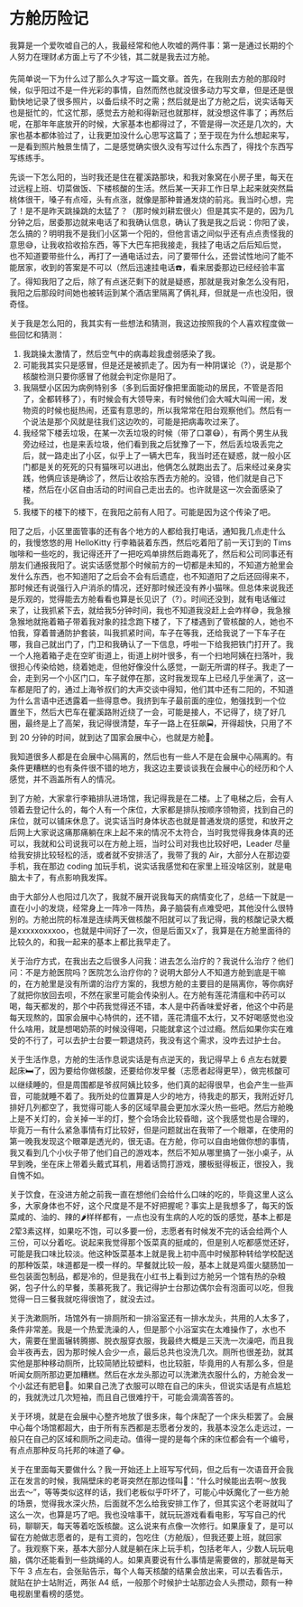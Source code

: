 # 方舱历险记

我算是一个爱吹嘘自己的人，我最经常和他人吹嘘的两件事：第一是通过长期的个人努力在理财💰方面上亏了不少钱，其二就是我去过方舱。

先简单说一下为什么过了那么久才写这一篇文章。首先，在我刚去方舱的那段时候，似乎阳过不是一件光彩的事情，自然而然也就没很多动力写文章，但是还是很勤快地记录了很多照片，以备后续不时之需；然后就是出了方舱之后，说实话每天也是挺忙的，忙这忙那，感觉去方舱和得新冠也就那样，就没想这件事了；再然后呢，在那年年底放开的时候，大家基本也都得过了，不管是得一次还是几次的，大家也基本都体验过了，让我更加没什么心思写这篇了；至于现在为什么想起来写，一是看到照片触景生情了，二是感觉确实很久没有写过什么东西了，得找个东西写写练练手。

先谈一下怎么阳的，当时我还是住在瞿溪路那块，和我对象窝在小房子里，每天在过远程上班、切菜做饭、下楼核酸的生活。然后某一天非工作日早上起来就突然扁桃体很干，嗓子有点哑，头有点涨，就像是那种普通发烧的前兆。我当时心想，完了！是不是昨天跳操跳的太猛了？（那时候刘耕宏很火）但是其实不是的，因为几分钟之后，居委那边就来电话了和我确认信息，确认了我是我之后说：你阳了诶，怎么搞的？明明我不是我们小区第一个阳的，但他言语之间似乎还有点点责怪我的意思😅，让我收拾收拾东西，等下大巴车把我接走，我挂了电话之后后知后觉，也不知道要带些什么，再打了一通电话过去，问了要带什么，还尝试性地问了能不能居家，收到的答案是不可以（然后迅速挂电话☎️，看来居委那边已经经验丰富了。得知我阳了之后，除了有点迷茫剩下的就是疑惑，那就是我对象怎么没有阳，我阳之后那段时间她也被转运到某个酒店里隔离了俩礼拜，但就是一点也没阳，很奇怪。

关于我是怎么阳的，我其实有一些想法和猜测，我这边按照我的个人喜欢程度做一些回忆和猜测：

1. 我跳操太激情了，然后空气中的病毒趁我虚弱感染了我。
2. 可能我其实只是感冒，但是还是被抓走了。因为有一种阴谋论（?），说是那个核酸检测只要你感冒了他就会判定你是阳了。
3. 我隔壁小区因为病例特别多（多到后面好像把里面能动的居民，不管是否阳了，全都转移了），有时候会有大领导来，有时候他们会大喊大叫闹一闹，发物资的时候也挺热闹，还蛮有意思的，所以我常常在阳台观察他们。然后有一个说法是那个风就是往我们这边吹的，可能是把病毒吹过来了。
4. 我经常下楼丢垃圾，在某一次丢垃圾的时候（带了口罩😷），有两个男生从我旁边经过，也是来丢垃圾，他们看到我之后犹豫了一下，然后丢垃圾丢完之后，就一路走出了小区，似乎上了一辆大巴车，我当时还在疑惑，就一般小区门都是关的死死的只有猫咪可以进出，他俩怎么就跑出去了。后来经过亲身实践，他俩应该是确诊了，然后让收拾东西去方舱的。没错，他们就是自己下楼，然后在小区自由活动的时间自己走出去的。也许就是这一次会面感染了我。
5. 我楼下的楼下的楼下，在我阳之前有人阳了。可能是因为这个传染了吧。

阳了之后，小区里面管事的还有各个地方的人都给我打电话，通知我几点走什么的，我慢悠悠的用 HelloKitty 行李箱装着东西，然后吃着阳了前一天订到的 Tims 咖啡和一些吃的，我记得还开了一把吃鸡单排然后跑毒死了，然后和公司同事还有朋友们通报我阳了。说实话感觉那个时候前方的一切都是未知的，不知道方舱里会发什么东西，也不知道阳了之后会不会有后遗症，也不知道阳了之后还回得来不，那时候还有说强行入户消杀的情况，还好那时候还没有养小猫咪。但总体来说我还是乐观的，觉得能去方舱看看也算是长见识了（?）。时间还没到，就有电话催过来了，让我抓紧下去，就给我5分钟时间，我也不知道我没赶上会咋样😅，我急猴急猴地就拖着箱子带着我对象的挂念跑下楼了，下了楼遇到了管核酸的人，她也不怕我，穿着普通防护套装，叫我抓紧时间，车子在等我，还给我说了一下车子在哪，我自己就出门了，门卫和我确认了一下信息，呼啦一下给我把铁门打开了。我一个人拖着箱子走在空旷街道上，街道上树叶很多，有一个扫地阿姨在扫落叶，我很担心传染给她，绕着她走，但他好像没什么感觉，一副无所谓的样子。我走了一会，走到另一个小区门口，车子就停在那，这时我发现车上已经几乎坐满了，这一车都是阳了的，通过上海爷叔们的大声交谈中得知，他们其中还有二阳的，不知道为什么言语中还透露着一些得意😎。我挤到车子最前面的座位，勉强找到一个位置坐下，然后大巴车在瞿溪路附近绕了一会，可能是接人，不记得了，绕了好几圈，最终是上了高架，我记得很清楚，车子一路上在狂飙🚍，开得超快，只用了不到 20 分钟的时间，就到达了国家会展中心，也就是方舱🏥。

我知道很多人都是在会展中心隔离的，然后也有一些人不是在会展中心隔离的。有条件更糟糕的也有条件很不错的地方，我这边主要谈谈我在会展中心的经历和个人感觉，并不涵盖所有人的情况。

到了方舱，大家拿行李箱排队进场馆，我记得我是在二楼。上了电梯之后，会有人领着去登记什么的，每个人有一个床位，大家都是排队按顺序领物资，找到自己的床位，就可以铺床休息了。说实话当时身体状态也就是普通发烧的感觉，和放开之后网上大家说这痛那痛躺在床上起不来的情况不太符合，当时我觉得我身体真的还可以，我就和公司说我可以在方舱上班，当时公司对我也比较好吧，Leader 尽量给我安排比较轻松的活，或者就不安排活了，我带了我的 Air，大部分人在那边耍手机，我在那边 coding 加玩手机，说实话我感觉和在家里上班没啥区别，就是电脑太卡了，有点影响我发挥。

由于大部分人也阳过几次了，我就不展开说我每天的病情变化了，总结一下就是一直在小小的发烧，经常身上一阵冷一阵热，鼻子脑袋有点难受吧，其他没什么很特别的。方舱出院的标准是连续两天做核酸不阳就可以了我记得，我的核酸记录大概是xxxxxoxxxoo，也就是中间好了一次，但是后面又x了，我算是在方舱里面待的比较久的，和我一起来的基本上都比我早走了。

关于治疗方式，在我出去之后很多人问我：进去怎么治疗的？我说什么治疗？他们问：不是方舱医院吗？医院怎么治疗你的？说明大部分人不知道方舱到底是干嘛的，在方舱里是没有所谓的治疗方案的，我想方舱的主要目的是隔离你，等你病好了就把你放回去呗，不然在家里可能会传染别人。在方舱有莲花清瘟和中药可以喝，每天都发的，那个中药我觉得还不错，本人是中药香味爱好者，他这个中药是每天现熬的，国家会展中心特供的，还不错，莲花清瘟不太行，又不好喝感觉也没什么啥用，就是想喝奶茶的时候没得喝，只能就拿这个过过瘾。然后如果你实在难受的不行了，可以去护士台要一颗退烧药，我没有这个需求，没咋去过护士台。

关于生活作息，方舱的生活作息说实话是有点逆天的，我记得早上 6 点左右就要起床🛏️了，因为要给你做核酸，还要给你发早餐（志愿者起得更早），做完核酸可以继续睡的，但是周围都是爷叔阿姨比较多，他们真的起得很早，也会产生一些声音，可能就睡不着了。我所处的位置算是人少的地方，待我走的那天，我附近好几排好几列都空了，我觉得可能人多的区域早晨会更加水深火热一些吧。然后方舱晚上是不关灯的，会关掉一半的灯，整个会场会比较昏暗，这个我感觉也是合理的，毕竟万一有什么紧急事情有灯比较好，但是问题就出在我带了一个眼罩，在使用的第一晚我发现这个眼罩是透光的，很无语。在方舱，你可以自由地做你想的事情，我又看到几个小伙子带了他们自己的游戏本，然后不知从哪里搞了一张小桌子，从早到晚，坐在床上带着头戴式耳机，用着话筒打游戏，腰板挺得板正，很投入，我自愧不如。

关于饮食，在没进方舱之前我一直在想他们会给什么口味的吃的，毕竟这里人这么多，大家身体也不好，这个尺度是不是不好把握呢？事实上是我想多了，每天的饭菜咸的、油的、辣的🌶️样样都有，一点也没有生病的人吃的饭的感觉，基本上都是2荤3素这样，如果吃不饱，可以多要一份，志愿者有时候发不完的话会给两个人三份，可以分着吃。说起来我觉得那个饭菜真的挺咸的，但是别人吃都感觉还好，可能是我口味比较淡。他这种饭菜基本上就是我上初中高中时候那种转给学校配送的那种饭菜，味道都是一模一样的。早餐就比较一般，基本上就是鸡蛋火腿肠加一些包装面包制品，都是冷的，但是我在小红书上看到过方舱另一个馆有热的杂粮粥，包子什么的早餐，羡慕死我了。我记得护士台那边偶尔会有泡面可以吃，但我觉得一日三餐我就吃得很饱了，就没去过。

关于洗漱厕所，场馆外有一排厕所和一排浴室还有一排水龙头，共用的人太多了，条件非常差。我是一个热爱洗澡的人，但是那个小浴室实在太难操作了，水也不大，需要在里面辗转腾挪、脱衣服穿衣服，我最终大概是三天洗一次澡吧，而且我会半夜再去，因为那时候人会少一点，最后总共也没洗几次。厕所也很差劲，就其实他是那种移动厕所，比较简陋比较塑料，也比较脏，毕竟用的人有那么多，但是听闻女厕所那边更加糟糕。然后在水龙头那边可以洗漱洗衣服什么的，方舱会发一个小盆还有肥皂🧼。如果自己洗了衣服可以晾在自己的床头，但说实话是有点尴尬的，我就洗过几次短袖，而且自己很难拧干，可能会滴滴答答的。

关于环境，就是在会展中心整齐地放了很多床，每个床配了一个床头柜罢了。会展中心每个场馆都超大，由于所有东西都是志愿者分发的，我基本没怎么走远过，一般只在自己的区域和厕所之间走动。值得一提的是每个床的床位都会有一个编号，有点点那种反乌托邦的味道了😂。

关于在里面每天要做什么？我一开始还上上班写写代码，但之后有一次语音开会我正在发言的时候，我隔壁床的老哥突然在那边怪叫🦖：“什么时候能出去啊～放我出去～”，等等类似这样的话，我们老板似乎吓坏了，可能心中妖魔化了一些方舱的场景，觉得我水深火热，后面就不怎么给我安排工作了，但其实这个老哥就叫了这么一次，也算是巧了吧。我也没啥事干，就玩玩游戏看看电影，写写自己的代码，聊聊天，每天等着吃饭核酸。这么说来有点像一次修行。如果康复了，是可以留在方舱做志愿者的，是有工资的，包吃住（方舱版），但我还要上班，就回家了。我观察下来，基本大部分人就是躺在床上玩手机，包括老年人，少数人玩玩电脑，偶尔还能看到一些跳绳的人。如果真要说有什么事情是需要做的，那就是每天下午 3 点左右，会张贴告示，每个人每天核酸的结果会放出来，可以去看告示，就贴在护士站附近，两张 A4 纸，一般那个时候护士站那边会人头攒动，颇有一种电视剧里看榜的感觉。







